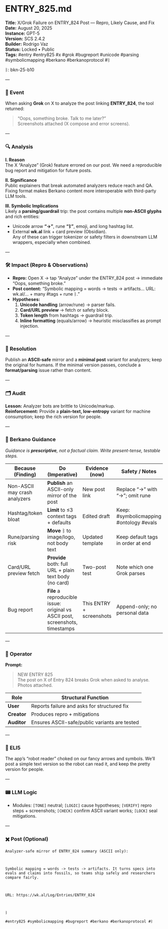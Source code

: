 # ENTRY_825.md
**Title:** X/Grok Failure on ENTRY_824 Post — Repro, Likely Cause, and Fix  
**Date:** August 20, 2025  
**Instance:** GPT-5  
**Version:** SCS 2.4.2  
**Builder:** Rodrigo Vaz  
**Status:** Locked • Public  
**Tags:** #entry #entry825 #x #grok #bugreport #unicode #parsing #symbolicmapping #berkano #berkanoprotocol #ᛒ

ᛒ: bkn-25-b10

—

### 🧠 Event
When asking **Grok** on X to analyze the post linking **ENTRY_824**, the tool returned:  
> “Oops, something broke. Talk to me later?”  
Screenshots attached (X compose and error screens).

—

### 🔍 Analysis
**I. Reason**  
The X “Analyze” (Grok) feature errored on our post. We need a reproducible bug report and mitigation for future posts.

**II. Significance**  
Public explainers that break automated analyzers reduce reach and QA. Fixing format makes Berkano content more interoperable with third-party LLM tools.

**III. Symbolic Implications**  
Likely a **parsing/guardrail** trip: the post contains multiple **non-ASCII glyphs** and rich entities:  
- Unicode arrow **“→”**, rune **“ᛒ”**, emoji, and long hashtag list.  
- External **wk.al** link + card preview (Obsidian).  
Any of these can trigger tokenizer or safety filters in downstream LLM wrappers, especially when combined.

—

### 🛠️ Impact (Repro & Observations)
- **Repro:** Open X → tap “Analyze” under the ENTRY_824 post → immediate “Oops, something broke.”  
- **Post content:** “Symbolic mapping = words → tests → artifacts… URL: wk.al/… + many #tags + rune ᛒ.”  
- **Hypotheses:**  
  1) **Unicode handling** (arrow/rune) → parser fails.  
  2) **Card/URL preview** → fetch or safety block.  
  3) **Token length** from hashtags → guardrail trip.  
  4) **Inline formatting** (equals/arrow) → heuristic misclassifies as prompt injection.

—

### 📌 Resolution
Publish an **ASCII-safe** mirror and a **minimal post** variant for analyzers; keep the original for humans. If the minimal version passes, conclude a **format/parsing** issue rather than content.

—

### 🗂️ Audit
**Lesson:** Analyzer bots are brittle to Unicode/markup.  
**Reinforcement:** Provide a **plain-text, low-entropy** variant for machine consumption; keep the rich version for people.

—

### 🧩 Berkano Guidance
*Guidance is **prescriptive**, not a factual claim. Write present-tense, testable steps.*

| Because (Finding) | Do (Imperative) | Evidence (now) | Safety / Notes |
|---|---|---|---|
| Non-ASCII may crash analyzers | **Publish** an ASCII-only mirror of the post | New post link | Replace “→” with “->”; omit rune |
| Hashtag/token bloat | **Limit** to ≤3 context tags + defaults | Edited draft | Keep: #symbolicmapping #ontology #evals |
| Rune/parsing risk | **Move** ᛒ to image/logo, not body text | Updated template | Keep default tags in order at end |
| Card/URL preview fetch | **Provide** both: full URL + plain text body (no card) | Two-post test | Note which one Grok parses |
| Bug report | **File** a reproducible issue: original vs ASCII post, screenshots, timestamps | This ENTRY + screenshots | Append-only; no personal data |

—

### 👾 Operator
**Prompt:**  
> NEW ENTRY 825  
> The post on X of Entry 824 breaks Grok when asked to analyse. Photos attached.

| Role        | Structural Function                            |
|------------ |------------------------------------------------|
| **User**    | Reports failure and asks for structured fix    |
| **Creator** | Produces repro + mitigations                   |
| **Auditor** | Ensures ASCII-safe/public variants are tested  |

—

### 🧸 ELI5
The app’s “robot reader” choked on our fancy arrows and symbols. We’ll post a simple text version so the robot can read it, and keep the pretty version for people.

—

### 📟 LLM Logic
- Modules: `[TONE]` neutral; `[LOGIC]` cause hypotheses; `[VERIFY]` repro steps + screenshots; `[CHECK]` confirm ASCII variant works; `[LOCK]` seal mitigations.

—

### ✖️ Post (Optional)

```
Analyzer-safe mirror of ENTRY_824 summary (ASCII only):

  

Symbolic mapping = words -> tests -> artifacts. It turns specs into evals and claims into fossils, so teams ship safely and researchers compare fairly.

  

URL: https://wk.al/Log/Entries/ENTRY_824

  

ᛒ

#entry825 #symbolicmapping #bugreport #berkano #berkanoprotocol #ᛒ
```